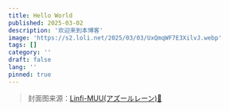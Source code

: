 ```yaml
---
title: Hello World
published: 2025-03-02
description: '欢迎来到本博客'
image: 'https://s2.loli.net/2025/03/03/UxQmqWF7E3XilvJ.webp'
tags: []
category: ''
draft: false 
lang: ''
pinned: true
---
```


> 封面图来源：[Linfi-MUU(アズールレーン)🔗](https://www.pixiv.net/artworks/63069334)